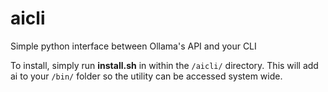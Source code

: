 # aicli
Simple python interface between Ollama's API and your CLI

To install, simply run **install.sh** in within the `/aicli/` directory. This will add ai to your `/bin/` folder so the utility can be accessed system wide.
